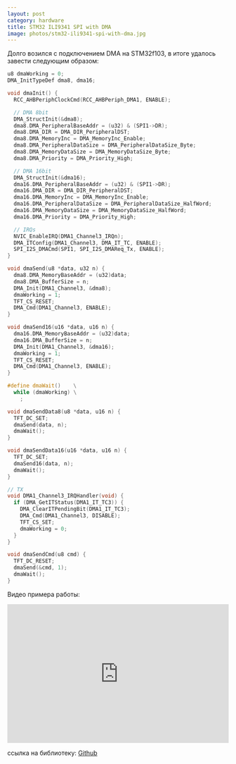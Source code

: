 ```yaml
---
layout: post
category: hardware
title: STM32 ILI9341 SPI with DMA
image: photos/stm32-ili9341-spi-with-dma.jpg
---
```


Долго возился с подключением DMA на STM32f103, в итоге удалось завести следующим образом:  

```cpp
u8 dmaWorking = 0;
DMA_InitTypeDef dma8, dma16;

void dmaInit() {
  RCC_AHBPeriphClockCmd(RCC_AHBPeriph_DMA1, ENABLE);

  // DMA 8bit
  DMA_StructInit(&dma8);
  dma8.DMA_PeripheralBaseAddr = (u32) & (SPI1->DR);
  dma8.DMA_DIR = DMA_DIR_PeripheralDST;
  dma8.DMA_MemoryInc = DMA_MemoryInc_Enable;
  dma8.DMA_PeripheralDataSize = DMA_PeripheralDataSize_Byte;
  dma8.DMA_MemoryDataSize = DMA_MemoryDataSize_Byte;
  dma8.DMA_Priority = DMA_Priority_High;

  // DMA 16bit
  DMA_StructInit(&dma16);
  dma16.DMA_PeripheralBaseAddr = (u32) & (SPI1->DR);
  dma16.DMA_DIR = DMA_DIR_PeripheralDST;
  dma16.DMA_MemoryInc = DMA_MemoryInc_Enable;
  dma16.DMA_PeripheralDataSize = DMA_PeripheralDataSize_HalfWord;
  dma16.DMA_MemoryDataSize = DMA_MemoryDataSize_HalfWord;
  dma16.DMA_Priority = DMA_Priority_High;

  // IRQs
  NVIC_EnableIRQ(DMA1_Channel3_IRQn);
  DMA_ITConfig(DMA1_Channel3, DMA_IT_TC, ENABLE);
  SPI_I2S_DMACmd(SPI1, SPI_I2S_DMAReq_Tx, ENABLE);
}

void dmaSend(u8 *data, u32 n) {
  dma8.DMA_MemoryBaseAddr = (u32)data;
  dma8.DMA_BufferSize = n;
  DMA_Init(DMA1_Channel3, &dma8);
  dmaWorking = 1;
  TFT_CS_RESET;
  DMA_Cmd(DMA1_Channel3, ENABLE);
}

void dmaSend16(u16 *data, u16 n) {
  dma16.DMA_MemoryBaseAddr = (u32)data;
  dma16.DMA_BufferSize = n;
  DMA_Init(DMA1_Channel3, &dma16);
  dmaWorking = 1;
  TFT_CS_RESET;
  DMA_Cmd(DMA1_Channel3, ENABLE);
}

#define dmaWait()    \
  while (dmaWorking) \
    ;

void dmaSendData8(u8 *data, u16 n) {
  TFT_DC_SET;
  dmaSend(data, n);
  dmaWait();
}

void dmaSendData16(u16 *data, u16 n) {
  TFT_DC_SET;
  dmaSend16(data, n);
  dmaWait();
}

// TX
void DMA1_Channel3_IRQHandler(void) {
  if (DMA_GetITStatus(DMA1_IT_TC3)) {
    DMA_ClearITPendingBit(DMA1_IT_TC3);
    DMA_Cmd(DMA1_Channel3, DISABLE);
    TFT_CS_SET;
    dmaWorking = 0;
  }
}

void dmaSendCmd(u8 cmd) {
  TFT_DC_RESET;
  dmaSend(&cmd, 1);
  dmaWait();
}
```

Видео примера работы:

<iframe width="100%" height="315" src="https://www.youtube.com/embed/-2-tuqgc90k" frameborder="0" allow="accelerometer; autoplay; encrypted-media; gyroscope; picture-in-picture" allowfullscreen></iframe>

ссылка на библиотеку: [Github](https://github.com/fagcinsk/stm-ILI9341-spi)
